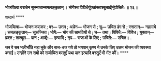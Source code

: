 **भोजयित्वा वरान्नेन सुस्नातान्समलङ्कृतान् ।** **भोगैश्च विविधैर्युक्तांस्ताश्बूलाद्यैर्नृपोचितै: ॥ २६॥** 

शब्दार्थ **** 

**भोजयित्वा—** **भोजन कराकर** **; वर—** **उत्तम** **; अन्नेन—** **भोजन से** **; सु—** **उचित ढंग से** **; स्नातान्—** **नहलाये** **; समलङ्कृतान्—** **सुसज्जित** **; भोगै:—** **भोग की सामग्रियों से** **; च—** **तथा** **; विविधै:—** **विविध** **; युक्तान्—** **प्रदत्त** **; ताश्बूल—** **पान** **; आद्यै:—** **इत्यादि** **;** **नृप—** **राजाओं के लिए** **; उचितै:—** **उचित।** **.** 

**जब वे सब भलीभाँति नहा चुके और सज-धज गये तो भगवान् कृष्ण ने उनके लिए उत्तम** **भोजन की व्यवस्था कराई। उन्होंने उन सबों को राजोचित वस्तुएँ यथा पान इत्यादि वस्तुएँ भी** **भेंट कीं।** **** 